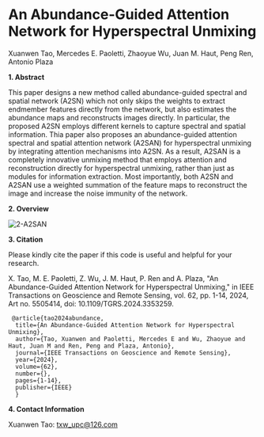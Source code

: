 # An Abundance-Guided Attention Network for Hyperspectral Unmixing
Xuanwen Tao, Mercedes E. Paoletti, Zhaoyue Wu, Juan M. Haut, Peng Ren, Antonio Plaza

**1. Abstract**

This paper designs a new method called abundance-guided spectral and spatial network (A2SN) which not only skips the weights to extract endmember features directly from the network, but also estimates the abundance maps and reconstructs images directly. In particular, the proposed A2SN employs different kernels to capture spectral and spatial information. Thia paper also proposes an abundance-guided attention spectral and spatial attention network (A2SAN) for hyperspectral unmixing by integrating attention mechanisms into A2SN. As a result, A2SAN is a completely innovative unmixing method that employs attention and reconstruction directly for hyperspectral unmixing, rather than just as modules for information extraction. Most importantly, both A2SN and A2SAN use a weighted summation of the feature maps to reconstruct the image and increase the noise immunity of the network.

**2. Overview**

![2-A2SAN](https://github.com/xuanwentao/Images/blob/main/A2SAN.png)


**3. Citation**

Please kindly cite the paper if this code is useful and helpful for your research.

X. Tao, M. E. Paoletti, Z. Wu, J. M. Haut, P. Ren and A. Plaza, "An Abundance-Guided Attention Network for Hyperspectral Unmixing," in IEEE Transactions on Geoscience and Remote Sensing, vol. 62, pp. 1-14, 2024, Art no. 5505414, doi: 10.1109/TGRS.2024.3353259.

     @article{tao2024abundance,
      title={An Abundance-Guided Attention Network for Hyperspectral Unmixing},
      author={Tao, Xuanwen and Paoletti, Mercedes E and Wu, Zhaoyue and Haut, Juan M and Ren, Peng and Plaza, Antonio},
      journal={IEEE Transactions on Geoscience and Remote Sensing},
      year={2024},
      volume={62},
      number={},
      pages={1-14},
      publisher={IEEE}
      }

**4. Contact Information**

Xuanwen Tao: txw_upc@126.com<br> 
